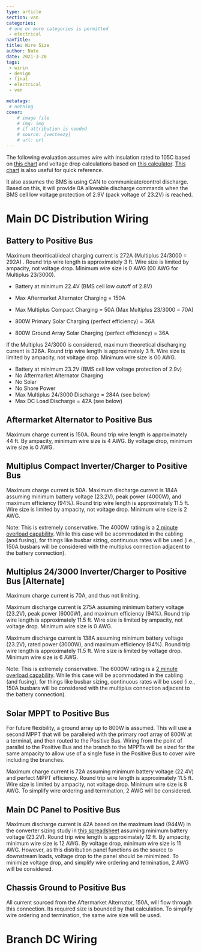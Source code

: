 ```yaml
---
type: article
section: van
categories: 
 # one or more categories is permitted
 - electrical
navTitle: 
title: Wire Size
author: Nate
date: 2021-3-20
tags:
 - wirin
 - design
 - final
 - electrical
 - van

metatags:
 # nothing
cover: 
	# image file
	# img: img
	# if attribution is needed
	# source: [vecteezy]
	# url: url
---
```



The following evaluation assumes wire with insulation rated to 105C based on [this chart](http://assets.bluesea.com/files/resources/reference/21731.pdf) and voltage drop calculations based on [this calculator](https://www.calculator.net/voltage-drop-calculator.html?material=copper&wiresize=4.132&voltage=24&phase=dc&noofconductor=1&distance=6&distanceunit=feet&amperes=42&x=50&y=23).  [This chart](http://assets.bluesea.com/files/resources/newsletter/images/DC_wire_selection_chartlg.jpg) is also useful for quick reference.

It also assumes the BMS is using CAN to communicate/control discharge.  Based on this, it will provide 0A allowable discharge commands when the BMS cell low voltage protection of 2.9V (pack voltage of 23.2V) is reached.

# Main DC Distribution Wiring

## Battery to Positive Bus

Maximum theoritical/ideal charging current is 272A (Multiplus 24/3000 = 292A) .  Round trip wire length is approximately 3 ft.  Wire size is limited by ampacity, not voltage drop.  Minimum wire size is 0 AWG (00 AWG for Multiplus 23/3000).

* Battery at minimum 22.4V (BMS cell low cutoff of 2.8V)

* Max Aftermarket Alternator Charging = 150A

* Max Multiplus Compact Charging = 50A (Max Multiplus 23/3000 = 70A)

* 800W Primary Solar Charging (perfect efficiency) = 36A

* 800W Ground Array Solar Charging (perfect efficiency) = 36A

If the Multiplus 24/3000 is considered, maximum theoretical discharging current is 326A.  Round trip wire length is approximately 3 ft.  Wire size is limited by ampacity, not voltage drop.  Minimum wire size is 00 AWG.

* Battery at minimum 23.2V (BMS cell low voltage protection of 2.9v)
* No Aftermarket Alternator Charging
* No Solar
* No Shore Power
* Max Multiplus 24/3000 Discharge = 284A (see below)
* Max DC Load Discharge = 42A (see below)

## Aftermarket Alternator to Positive Bus

Maximum charge current is 150A.  Round trip wire length is approximately 44 ft.  By ampacity, minimum wire size is 4 AWG.  By voltage drop, minimum wire size is 0 AWG.

## Multiplus Compact Inverter/Charger to Positive Bus

Maximum charge current is 50A.  Maximum discharge current is 184A assuming minimum battery voltage (23.2V), peak power (4000W), and maximum efficiency (94%).  Round trip wire length is approximately 11.5 ft.  Wire size is limited by ampacity, not voltage drop. Minimum wire size is 2 AWG.

Note: This is extremely conservative.  The 4000W rating is a [2 minute overload capability](https://community.victronenergy.com/questions/21511/overload-duration-on-multiplus.html).  While this case will be acommodated in the cabling (and fusing), for things like busbar sizing, continuous rates will be used (i.e., 150A busbars will be considered with the multiplus connection adjacent to the battery connection).

## Multiplus 24/3000 Inverter/Charger to Positive Bus [Alternate]

Maximum charge current is 70A, and thus not limiting.

Maximum discharge current is 275A assuming minimum battery voltage (23.2V), peak power (6000W), and maximum efficiency (94%).  Round trip wire length is approximately 11.5 ft.  Wire size is limited by ampacity, not voltage drop.  Minimum wire size is 0 AWG.

Maximum discharge current is 138A assuming minimum battery voltage (23.2V), rated power (3000W), and maximum efficiency (94%).  Round trip wire length is approximately 11.5 ft.  Wire size is limited by voltage drop. Minimum wire size is 6 AWG.

Note: This is extremely conservative.  The 6000W rating is a [2 minute overload capability](https://community.victronenergy.com/questions/21511/overload-duration-on-multiplus.html).  While this case will be acommodated in the cabling (and fusing), for things like busbar sizing, continuous rates will be used (i.e., 150A busbars will be considered with the multiplus connection adjacent to the battery connection).



## Solar MPPT to Positive Bus

For future flexibility, a ground array up to 800W is assumed.  This will use a second MPPT that will be paralleled with the primary roof array of 800W at a terminal, and then routed to the Positive Bus.  Wiring from the point of parallel to the Positive Bus and the branch to the MPPTs will be sized for the same ampacity to allow use of a single fuse in the Positive Bus to cover wire including the branches.

Maximum charge current is 72A assuming minimum battery voltage (22.4V) and perfect MPPT efficiency.  Round trip wire length is approximately 11.5 ft.  Wire size is limited by ampacity, not voltage drop.  Minimum wire size is 8 AWG.  To simplify wire ordering and termination, 2 AWG will be considered.

## Main DC Panel to Positive Bus

Maximum discharge current is 42A based on the maximum load (944W) in the converter sizing study in [this spreadsheet](https://docs.google.com/spreadsheets/d/1X7njD1I48CtzVDgUu9Sp_Ce2chWM4oQiqM1aEl7uJWI/edit?usp=sharing) assuming minimum battery voltage (23.2V).  Round trip wire length is approximately 12 ft.  By ampacity, minimum wire size is 12 AWG.  By voltage drop, minimum wire size is 11 AWG.  However, as this distribution panel functions as the source to downstream loads, voltage drop to the panel should be minimized.  To minimize voltage drop, and simplify wire ordering and termination, 2 AWG will be considered.

## Chassis Ground to Positive Bus

All current sourced from the Aftermarket Alternator, 150A, will flow through this connection.  Its required size is bounded by that calculation.  To simplify wire ordering and termination, the same wire size will be used.

# Branch DC Wiring

